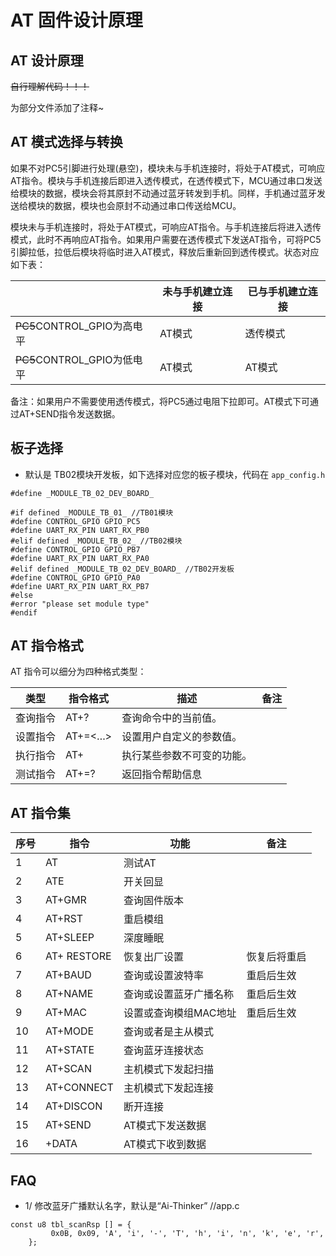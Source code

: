 <!--
 * @Author: your name
 * @Date: 2020-03-31 19:46:54
 * @LastEditTime: 2020-04-01 16:53:37
 * @LastEditors: Please set LastEditors
 * @Description: In User Settings Edit
 * @FilePath: /Telink_825X_SDK/example/at/README.md
 -->
# AT 固件设计原理

## AT 设计原理

~~自行理解代码！！！~~

为部分文件添加了注释~

## AT 模式选择与转换
如果不对PC5引脚进行处理(悬空)，模块未与手机连接时，将处于AT模式，可响应AT指令。模块与手机连接后即进入透传模式，在透传模式下，MCU通过串口发送给模块的数据，模块会将其原封不动通过蓝牙转发到手机。同样，手机通过蓝牙发送给模块的数据，模块也会原封不动通过串口传送给MCU。

模块未与手机连接时，将处于AT模式，可响应AT指令。与手机连接后将进入透传模式，此时不再响应AT指令。如果用户需要在透传模式下发送AT指令，可将PC5引脚拉低，拉低后模块将临时进入AT模式，释放后重新回到透传模式。状态对应如下表：

||未与手机建立连接|已与手机建立连接
|---|---|---|
|<del>PC5</del>CONTROL_GPIO为高电平|AT模式|透传模式
|<del>PC5</del>CONTROL_GPIO为低电平|AT模式|AT模式

备注：如果用户不需要使用透传模式，将PC5通过电阻下拉即可。AT模式下可通过AT+SEND指令发送数据。

## 板子选择

- 默认是 TB02模块开发板，如下选择对应您的板子模块，代码在  ```app_config.h```

```
#define _MODULE_TB_02_DEV_BOARD_

#if defined _MODULE_TB_01_ //TB01模块
#define CONTROL_GPIO GPIO_PC5
#define UART_RX_PIN UART_RX_PB0
#elif defined _MODULE_TB_02_ //TB02模块
#define CONTROL_GPIO GPIO_PB7
#define UART_RX_PIN UART_RX_PA0
#elif defined _MODULE_TB_02_DEV_BOARD_ //TB02开发板
#define CONTROL_GPIO GPIO_PA0
#define UART_RX_PIN UART_RX_PB7
#else
#error "please set module type"
#endif
```

## AT 指令格式
AT 指令可以细分为四种格式类型：

|类型|指令格式|描述|备注
|---|---------|---|---|
|查询指令|AT+<x>?|查询命令中的当前值。	
|设置指令|AT+<x>=<…>|设置用户自定义的参数值。	
|执行指令|AT+<x>|执行某些参数不可变的功能。	
|测试指令|AT+<x>=?|返回指令帮助信息	


## AT 指令集

|序号|指令|功能|备注|
|----|-----|----|----|
|1|AT|测试AT|
|2|ATE|开关回显|
|3|AT+GMR|查询固件版本|
|4|AT+RST|重启模组
|5|AT+SLEEP|深度睡眠|
|6|AT+ RESTORE|恢复出厂设置|恢复后将重启|
|7|AT+BAUD|查询或设置波特率|重启后生效|
|8|AT+NAME|查询或设置蓝牙广播名称|重启后生效|
|9|AT+MAC|设置或查询模组MAC地址|重启后生效|
|10|AT+MODE|查询或者是主从模式
|11|AT+STATE|查询蓝牙连接状态
|12|AT+SCAN|主机模式下发起扫描
|13|AT+CONNECT|主机模式下发起连接
|14|AT+DISCON|断开连接
|15|AT+SEND|AT模式下发送数据|
|16|+DATA|AT模式下收到数据|

## FAQ 

- 1/ 修改蓝牙广播默认名字，默认是“Ai-Thinker”
//app.c
```
const u8 tbl_scanRsp [] = {
		 0x0B, 0x09, 'A', 'i', '-', 'T', 'h', 'i', 'n', 'k', 'e', 'r',
	};
```
